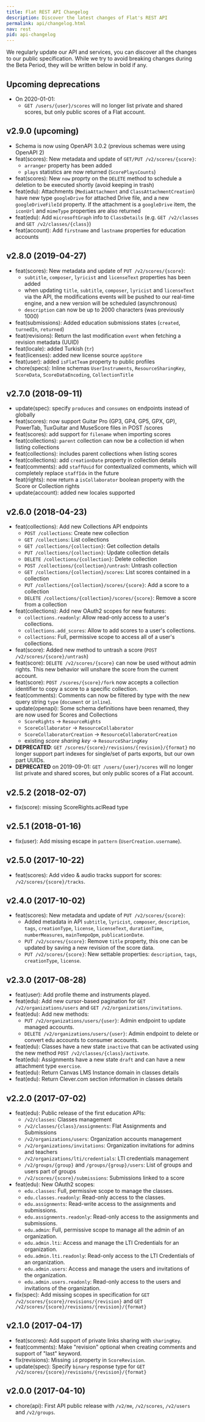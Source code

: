 ```yaml
---
title: Flat REST API Changelog
description: Discover the latest changes of Flat's REST API
permalink: api/changelog.html
nav: rest
pid: api-changelog
---
```


We regularly update our API and services, you can discover all the changes to our public specification. While we try to avoid breaking changes during the Beta Period, they will be written below in bold if any.

## Upcoming deprecations

* On 2020-01-01:
  * `GET /users/{user}/scores` will no longer list private and shared scores, but only public scores of a Flat account.

## v2.9.0 (upcoming)

* Schema is now using OpenAPI 3.0.2 (previous schemas were using OpenAPI 2)
* feat(scores): New metadata and update of `GET/PUT /v2/scores/{score}`:
  * `arranger` property has been added
  * `plays` statistics are now returned (`ScorePlaysCounts`)
* feat(scores): New `now` proprty on the `DELETE` method to schedule a deletion to be executed shortly (avoid keeping in trash)
* feat(edu): Attachments (`MediaAttachment` and `ClassAttachmentCreation`) have new type `googleDrive` for attached Drive file, and a new `googleDriveFileId` property. If the attachment is a `googleDrive` item, the `iconUrl` and `mimeType` properties are also returned
* feat(edu): Add `microsoftGraph` info to `ClassDetails` (e.g. `GET /v2/classes` and `GET /v2/classes/{class}`)
* feat(account): Add `firstname` and `lastname` properties for education accounts

## v2.8.0 (2019-04-27)

* feat(scores): New metadata and update of `PUT /v2/scores/{score}`:
  * `subtitle`, `composer`, `lyricist` and `licenseText` properties has been added
  * when updating `title`, `subtitle`, `composer`, `lyricist` and `licenseText` via the API, the modifications events will be pushed to our real-time engine, and a new version will be scheduled (asynchronous)
  * `description` can now be up to 2000 characters (was previously 1000)
* feat(submissions): Added education submissions states (`created`, `turnedIn`, `returned`)
* feat(revisions): Return the last modification `event` when fetching a revision metadata (UUID)
* feat(locale): added Turkish (`tr`)
* feat(licenses): added new license source `appStore`
* feat(user): added `isFlatTeam` property to public profiles
* chore(specs): Inline schemas `UserInstruments`, `ResourceSharingKey`, `ScoreData`, `ScoreDataEncoding`, `CollectionTitle`

## v2.7.0 (2018-09-11)

* update(spec): specify `produces` and `consumes` on endpoints instead of globally
* feat(scores): now support Guitar Pro (GP3, GP4, GP5, GPX, GP), PowerTab, TuxGuitar and MuseScore files in POST /scores
* feat(scores): add support for `filename` when importing scores
* feat(collections): `parent` collection can now be a collection id when listing collections
* feat(collections): includes parent collections when listing scores
* feat(collections): add `creationDate` property in collection details
* feat(comments): add `staffUuid` for contextualized comments, which will completely replace `staffIdx` in the future
* feat(rights): now return a `isCollaborator` boolean property with the Score or Collection rights
* update(account): added new locales supported

## v2.6.0 (2018-04-23)

* feat(collections): Add new Collections API endpoints
  * `POST /collections`: Create new collection
  * `GET /collections`: List collections
  * `GET /collections/{collection}`: Get collection details
  * `PUT /collections/{collection}`: Update collection details
  * `DELETE /collections/{collection}`: Delete collection
  * `POST /collections/{collection}/untrash`: Untrash collection
  * `GET /collections/{collection}/scores`: List scores contained in a collection
  * `PUT /collections/{collection}/scores/{score}`: Add a score to a collection
  * `DELETE /collections/{collection}/scores/{score}`: Remove a score from a collection
* feat(collections): Add new OAuth2 scopes for new features:
  * `collections.readonly`: Allow read-only access to a user's collections.
  * `collections.add_scores`: Allow to add scores to a user's collections.
  * `collections`: Full, permissive scope to access all of a user's collections.
* feat(score): Added new method to untrash a score (`POST /v2/scores/{score}/untrash`)
* feat(score): `DELETE /v2/scores/{score}` can now be used without admin rights. This new behavior will unshare the score from the current account.
* feat(score): `POST /scores/{score}/fork` now accepts a collection identifier to copy a score to a specific collection.
* feat(comments): Comments can now be filtered by type with the new query string `type` (`document` or `inline`).
* update(openapi): Some schema definitions have been renamed, they are now used for Scores and Collections
  * `ScoreRights` -> `ResourceRights`
  * `ScoreCollaborator` -> `ResourceCollaborator`
  * `ScoreCollaboratorCreation` -> `ResourceCollaboratorCreation`
  * existing _score sharing key_ -> `ResourceSharingKey`
* **DEPRECATED**: `GET /scores/{score}/revisions/{revision}/{format}` no longer support part indexes for single/set of parts exports, but our own part UUIDs.
* **DEPRECATED** on 2019-09-01: `GET /users/{user}/scores` will no longer list private and shared scores, but only public scores of a Flat account.

## v2.5.2 (2018-02-07)

* fix(score): missing ScoreRights.aclRead type

## v2.5.1 (2018-01-16)

* fix(user): Add missing escape in `pattern` (`UserCreation.username`).

## v2.5.0 (2017-10-22)

* feat(scores): Add video & audio tracks support for scores: `/v2/scores/{score}/tracks`.

## v2.4.0 (2017-10-02)

* feat(scores): New metadata and update of `PUT /v2/scores/{score}`:
  * Added metadata in API `subtitle`, `lyricist`, `composer`, `description`, `tags`, `creationType`, `license`, `licenseText`, `durationTime`, `numberMeasures`, `mainTempoQpm`, `publicationDate`.
  * `PUT /v2/scores/{score}`: Remove `title` property, this one can be updated by saving a new revision of the score data.
  * `PUT /v2/scores/{score}`: New settable properties: `description`, `tags`, `creationType`, `license`.

## v2.3.0 (2017-08-28)

* feat(user): Add profile theme and instruments played.
* feat(edu): Add new cursor-based pagination for `GET /v2/organizations/users` and `GET /v2/organizations/invitations`.
* feat(edu): Add new methods:
  * `PUT /v2/organizations/users/{user}`: Admin endpoint to update managed accounts.
  * `DELETE /v2/organizations/users/{user}`: Admin endpoint to delete or convert edu accounts to consumer accounts.
* feat(edu): Classes have a new state `inactive` that can be activated using the new method `POST /v2/classes/{class}/activate`.
* feat(edu): Assignments have a new state `draft` and can have a new attachment type `exercise`.
* feat(edu): Return Canvas LMS Instance domain in classes details
* feat(edu): Return Clever.com section information in classes details

## v2.2.0 (2017-07-02)

* feat(edu): Public release of the first education APIs:
  * `/v2/classes`: Classes management
  * `/v2/classes/{class}/assignments`: Flat Assignments and Submissions
  * `/v2/organizations/users`: Organization accounts management
  * `/v2/organizations/invitations`: Organization invitations for admins and teachers
  * `/v2/organizations/lti/credentials`: LTI credentials management
  * `/v2/groups/{group}` and `/groups/{group}/users`: List of groups and users part of groups
  * `/v2/scores/{score}/submissions`: Submissions linked to a score
* feat(edu): New OAuth2 scopes:
  * `edu.classes`: Full, permissive scope to manage the classes.
  * `edu.classes.readonly`: Read-only access to the classes.
  * `edu.assignments`: Read-write access to the assignments and submissions.
  * `edu.assignments.readonly`: Read-only access to the assignments and submissions.
  * `edu.admin`: Full, permissive scope to manage all the admin of an organization.
  * `edu.admin.lti`: Access and manage the LTI Credentials for an organization.
  * `edu.admin.lti.readonly`: Read-only access to the LTI Credentials of an organization.
  * `edu.admin.users`: Access and manage the users and invitations of the organization.
  * `edu.admin.users.readonly`: Read-only access to the users and invitations of the organization.
* fix(spec): Add missing scopes in specification for `GET /v2/scores/{score}/revisions/{revision}` and `GET /v2/scores/{score}/revisions/{revision}/{format}`

## v2.1.0 (2017-04-17)

* feat(scores): Add support of private links sharing with `sharingKey`.
* feat(comments): Make "revision" optional when creating comments and support of "last" keyword.
* fix(revisions): Missing `id` property in `ScoreRevision`.
* update(spec): Specify `binary` response type for `GET /v2/scores/{score}/revisions/{revision}/{format}`

## v2.0.0 (2017-04-10)

* chore(api): First API public release with `/v2/me`, `/v2/scores`, `/v2/users` and `/v2/groups`.
